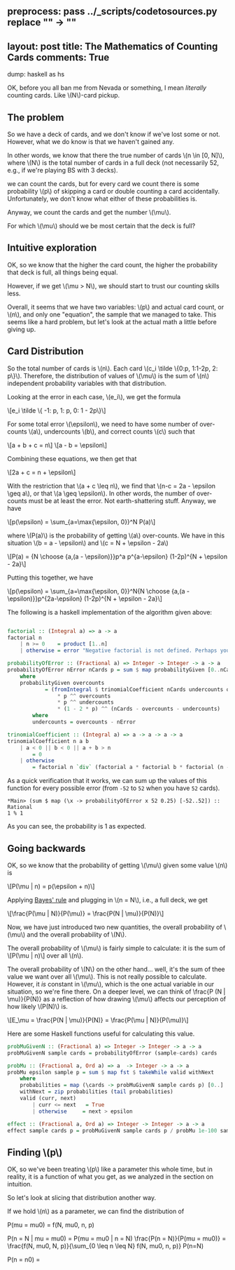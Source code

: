preprocess:
    pass ../_scripts/codetosources.py
    replace "<!--_-->" -> ""
---
layout: post
title: The Mathematics of Counting Cards
comments: True
---

dump: haskell as hs

OK, before you all ban me from Nevada or something, I mean *literally* counting cards. Like \\(N\\)-card pickup.

## The problem

So we have a deck of cards, and we don't know if we've lost some or not. However, what we do know is that we haven't gained any.

In other words, we know that there the true number of cards \\(n \in [0, N]\\), where \\(N\\) is the total number of cards in a full deck (not necessarily 52, e.g., if we're playing BS with 3 decks).

we can count the cards, but for every card we count there is some probability \\(p\\) of skipping a card or double counting a card accidentally. Unfortunately, we don't know what either of these probabilities is.

Anyway, we count the cards and get the number \\(\mu\\).

For which \\(\mu\\) should we be most certain that the deck is full?

## Intuitive exploration

OK, so we know that the higher the card count, the higher the probability that deck is full, all things being equal.

However, if we get \\(\mu > N\\), we should start to trust our counting skills less.

Overall, it seems that we have two variables: \\(p\\) and actual card count, or \\(n\\), and only one "equation", the sample that we managed to take. This seems like a hard problem, but let's look at the actual math a little before giving up.

## Card Distribution

So the total number of cards is \\(n\\). Each card \\(c_i \tilde \\{0:p, 1:1-2p, 2: p\\}\\). Therefore, the distribution of values of \\(\mu\\) is the sum of \\(n\\) independent probability variables with that distribution.

Looking at the error in each case, \\(e_i\\), we get the formula

\\[e_i \tilde \\{ -1: p, 1: p, 0: 1 - 2p\\}\\]

For some total error \\(\epsilon\\), we need to have some number of over-counts \\(a\\), undercounts \\(b\\), and correct counts \\(c\\) such that

\\[a + b + c = n\\]
\\[a - b = \epsilon\\]

Combining these equations, we then get that

\\[2a + c = n + \epsilon\\]

With the restriction that \\(a + c \leq n\\), we find that \\(n-c = 2a - \epsilon \geq a\\), or that \\(a \geq \epsilon\\). In other words, the number of over-counts must be at least the error. Not earth-shattering stuff. Anyway, we have

\\[p(\epsilon) = \sum_{a=\max{\epsilon, 0}}^N P(a)\\]

where \\(P(a)\\) is the probability of getting \\(a\\) over-counts. We have in this situation \\(b = a - \epsilon\\) and \\(c = N + \epsilon - 2a\\)

\\[P(a) = \{N \choose \{a,(a - \epsilon)\}\}p^a p^{a-\epsilon} (1-2p)^{N + \epsilon - 2a}\\]

Putting this together, we have

\\[p(\epsilon) = \sum_{a=\max{\epsilon, 0}}^N\{N \choose \{a,(a - \epsilon)\}\}p^{2a-\epsilon} (1-2p)^{N + \epsilon - 2a}\\]

The following is a haskell implementation of the algorithm given above:

```haskell

factorial :: (Integral a) => a -> a
factorial n
    | n >= 0    = product [1..n]
    | otherwise = error "Negative factorial is not defined. Perhaps you meant to use the gamma function"

probabilityOfError :: (Fractional a) => Integer -> Integer -> a -> a
probabilityOfError nError nCards p = sum $ map probabilityGiven [0..nCards]
    where
    probabilityGiven overcounts
            = (fromIntegral $ trinomialCoefficient nCards undercounts overcounts)
                * p ^^ overcounts
                * p ^^ undercounts
                * (1 - 2 * p) ^^ (nCards - overcounts - undercounts)
        where
        undercounts = overcounts - nError

trinomialCoefficient :: (Integral a) => a -> a -> a -> a
trinomialCoefficient n a b
    | a < 0 || b < 0 || a + b > n
        = 0
    | otherwise
        = factorial n `div` (factorial a * factorial b * factorial (n - a - b))
```

As a quick verification that it works, we can sum up the values of this function for every possible error (from `-52` to `52` when you have `52` cards).

```interactive
*Main> (sum $ map (\x -> probabilityOfError x 52 0.25) [-52..52]) :: Rational
1 % 1
```

As you can see, the probability is 1 as expected.

## Going backwards

OK, so we know that the probability of getting \\(\mu\\) given some value \\(n\\) is

\\[P(\mu | n) = p(\epsilon + n)\\]

Applying [Bayes' rule](https://en.wikipedia.org/wiki/Bayes%27_theorem) and plugging in \\(n = N\\), i.e., a full deck, we get

\\[\frac{P(\mu | N)}{P(\mu)} = \frac{P(N | \mu)}{P(N)}\\]

Now, we have just introduced two new quantities, the overall probability of \\(\mu\\) and the overall probability of \\(N\\).

The overall probability of \\(\mu\\) is fairly simple to calculate: it is the sum of \\[P(\mu | n)\\] over all \\(n\\).

The overall probability of \\(N\\) on the other hand... well, it's the sum of thee value we want over all \\(\mu\\). This is not really possible to calculate. However, it _is_ constant in \\(\mu\\), which is the one actual variable in our situation, so we're fine there. On a deeper level, we can think of \frac{P (N | \mu)}{P(N)} as a reflection of how drawing \\(\mu\\) affects our perception of how likely \\(P(N)\\) is.

\\[E_\mu = \frac{P(N | \mu)}{P(N)} = \frac{P(\mu | N)}{P(\mu)}\\]

Here are some Haskell functions useful for calculating this value.

```haskell
probMuGivenN :: (Fractional a) => Integer -> Integer -> a -> a
probMuGivenN sample cards = probabilityOfError (sample-cards) cards

probMu :: (Fractional a, Ord a) => a  -> Integer -> a -> a
probMu epsilon sample p = sum $ map fst $ takeWhile valid withNext
    where
    probabilities = map (\cards -> probMuGivenN sample cards p) [0..]
    withNext = zip probabilities (tail probabilities)
    valid (curr, next)
        | curr <= next   = True
        | otherwise     = next > epsilon    

effect :: (Fractional a, Ord a) => Integer -> Integer -> a -> a
effect sample cards p = probMuGivenN sample cards p / probMu 1e-100 sample p
```

## Finding \\(p\\)

OK, so we've been treating \\(p\\) like a parameter this whole time, but in reality, it is a function of what you get, as we analyzed in the section on intuition.

So let's look at slicing that distribution another way.

If we hold \\(n\\) as a parameter, we can find the distribution of


P(mu = mu0) = f(N, mu0, n, p)

P(n = N | mu = mu0) = P(mu = mu0 | n = N) \frac{P(n = N)}{P(mu = mu0)}
                    = \frac{f(N, mu0, N, p)}{\sum_{0 \leq n \leq N} f(N, mu0, n, p)} P(n=N)

P(n = n0) = 

